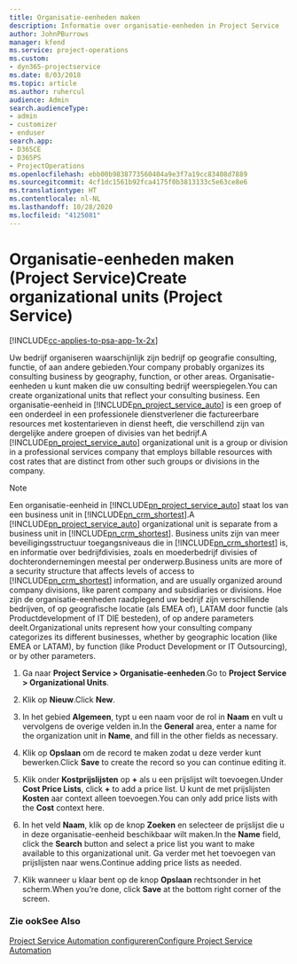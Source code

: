 ```yaml
---
title: Organisatie-eenheden maken
description: Informatie over organisatie-eenheden in Project Service
author: JohnPBurrows
manager: kfend
ms.service: project-operations
ms.custom:
- dyn365-projectservice
ms.date: 8/03/2018
ms.topic: article
ms.author: ruhercul
audience: Admin
search.audienceType:
- admin
- customizer
- enduser
search.app:
- D365CE
- D365PS
- ProjectOperations
ms.openlocfilehash: ebb00b9838773560404a9e3f7a19cc83408d7889
ms.sourcegitcommit: 4cf1dc1561b92fca4175f0b3813133c5e63ce8e6
ms.translationtype: HT
ms.contentlocale: nl-NL
ms.lasthandoff: 10/28/2020
ms.locfileid: "4125081"
---
```

# <a name="create-organizational-units-project-service"></a><span data-ttu-id="d189d-103">Organisatie-eenheden maken (Project Service)</span><span class="sxs-lookup"><span data-stu-id="d189d-103">Create organizational units (Project Service)</span></span>

[!INCLUDE[cc-applies-to-psa-app-1x-2x](../includes/cc-applies-to-psa-app-1x-2x.md)]

<span data-ttu-id="d189d-104">Uw bedrijf organiseren waarschijnlijk zijn bedrijf op geografie consulting, functie, of aan andere gebieden.</span><span class="sxs-lookup"><span data-stu-id="d189d-104">Your company probably organizes its consulting business by geography, function, or other areas.</span></span> <span data-ttu-id="d189d-105">Organisatie-eenheden u kunt maken die uw consulting bedrijf weerspiegelen.</span><span class="sxs-lookup"><span data-stu-id="d189d-105">You can create organizational units that reflect your consulting business.</span></span> <span data-ttu-id="d189d-106">Een organisatie-eenheid in [!INCLUDE[pn_project_service_auto](../includes/pn-project-service-auto.md)] is een groep of een onderdeel in een professionele dienstverlener die factureerbare resources met kostentarieven in dienst heeft, die verschillend zijn van dergelijke andere groepen of divisies van het bedrijf.</span><span class="sxs-lookup"><span data-stu-id="d189d-106">A [!INCLUDE[pn_project_service_auto](../includes/pn-project-service-auto.md)] organizational unit is a group or division in a professional services company that employs billable resources with cost rates that are distinct from other such groups or divisions in the company.</span></span>  
  
> [!NOTE]
>  <span data-ttu-id="d189d-107">Een organisatie-eenheid in [!INCLUDE[pn_project_service_auto](../includes/pn-project-service-auto.md)] staat los van een business unit in [!INCLUDE[pn_crm_shortest](../includes/pn-crm-shortest.md)].</span><span class="sxs-lookup"><span data-stu-id="d189d-107">A [!INCLUDE[pn_project_service_auto](../includes/pn-project-service-auto.md)] organizational unit is separate from a business unit in [!INCLUDE[pn_crm_shortest](../includes/pn-crm-shortest.md)].</span></span> <span data-ttu-id="d189d-108">Business units zijn van meer beveiligingsstructuur toegangsniveaus die in [!INCLUDE[pn_crm_shortest](../includes/pn-crm-shortest.md)] is, en informatie over bedrijfdivisies, zoals en moederbedrijf divisies of dochterondernemingen meestal per onderwerp.</span><span class="sxs-lookup"><span data-stu-id="d189d-108">Business units are more of a security structure that affects levels of access to [!INCLUDE[pn_crm_shortest](../includes/pn-crm-shortest.md)] information, and are usually organized around company divisions, like parent company and subsidiaries or divisions.</span></span> <span data-ttu-id="d189d-109">Hoe zijn de organisatie-eenheden raadplegend uw bedrijf zijn verschillende bedrijven, of op geografische locatie (als EMEA of), LATAM door functie (als Productdevelopment of IT DIE besteden), of op andere parameters deelt.</span><span class="sxs-lookup"><span data-stu-id="d189d-109">Organizational units represent how your consulting company categorizes its different businesses, whether by geographic location (like EMEA or LATAM), by function (like Product Development or IT Outsourcing), or by other parameters.</span></span>  
  
1.  <span data-ttu-id="d189d-110">Ga naar **Project Service > Organisatie-eenheden**.</span><span class="sxs-lookup"><span data-stu-id="d189d-110">Go to **Project Service > Organizational Units**.</span></span>  
  
2.  <span data-ttu-id="d189d-111">Klik op **Nieuw**.</span><span class="sxs-lookup"><span data-stu-id="d189d-111">Click **New**.</span></span>  
  
3.  <span data-ttu-id="d189d-112">In het gebied **Algemeen**, typt u een naam voor de rol in **Naam** en vult u vervolgens de overige velden in.</span><span class="sxs-lookup"><span data-stu-id="d189d-112">In the **General** area, enter a name for the organization unit in **Name**, and fill in the other fields as necessary.</span></span>  
  
4.  <span data-ttu-id="d189d-113">Klik op **Opslaan** om de record te maken zodat u deze verder kunt bewerken.</span><span class="sxs-lookup"><span data-stu-id="d189d-113">Click **Save** to create the record so you can continue editing it.</span></span>  
  
5.  <span data-ttu-id="d189d-114">Klik onder **Kostprijslijsten** op **+** als u een prijslijst wilt toevoegen.</span><span class="sxs-lookup"><span data-stu-id="d189d-114">Under **Cost Price Lists**, click **+** to add a price list.</span></span> <span data-ttu-id="d189d-115">U kunt de met prijslijsten **Kosten** aar context alleen toevoegen.</span><span class="sxs-lookup"><span data-stu-id="d189d-115">You can only add price lists with the **Cost** context here.</span></span>  
  
6.  <span data-ttu-id="d189d-116">In het veld **Naam**, klik op de knop **Zoeken** en selecteer de prijslijst die u in deze organisatie-eenheid beschikbaar wilt maken.</span><span class="sxs-lookup"><span data-stu-id="d189d-116">In the **Name** field, click the **Search** button and select a price list you want to make available to this organizational unit.</span></span> <span data-ttu-id="d189d-117">Ga verder met het toevoegen van prijslijsten naar wens.</span><span class="sxs-lookup"><span data-stu-id="d189d-117">Continue adding price lists as needed.</span></span>  
  
7.  <span data-ttu-id="d189d-118">Klik wanneer u klaar bent op de knop **Opslaan** rechtsonder in het scherm.</span><span class="sxs-lookup"><span data-stu-id="d189d-118">When you’re done, click **Save** at the bottom right corner of the screen.</span></span>  
  
### <a name="see-also"></a><span data-ttu-id="d189d-119">Zie ook</span><span class="sxs-lookup"><span data-stu-id="d189d-119">See Also</span></span>  
 [<span data-ttu-id="d189d-120">Project Service Automation configureren</span><span class="sxs-lookup"><span data-stu-id="d189d-120">Configure Project Service Automation</span></span>](../psa/configure.md)
